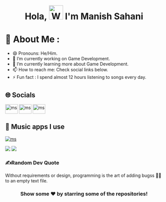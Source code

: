 

<h1 align="center"> Hola, <img src="https://raw.githubusercontent.com/nixin72/nixin72/master/wave.gif" 
         alt="Waving hand animated gif"
         height="45"
         width="45" /> I'm Manish Sahani</h1>


# 💫 About Me :
- 😄 Pronouns: He/Him.
- 🔭 I’m currently working on Game Development.
- 🌱 I’m currently learning more about Game Development.
- 📫 How to reach me: Check social links below.
- ⚡ Fun fact : I spend almost 12 hours listening to songs every day.

## 🌐 Socials
<p align="left">
<a href="https://www.linkedin.com/in/manish-Sahani-ms/" target="_blank"><img align="center" src="https://raw.githubusercontent.com/rahuldkjain/github-profile-readme-generator/master/src/images/icons/Social/linked-in-alt.svg" alt="ms" height="30" width="40" /></a>
<a href="https://www.facebook.com/profile.php?id=100090392378201" target="_blank"><img align="center" src="https://raw.githubusercontent.com/rahuldkjain/github-profile-readme-generator/master/src/images/icons/Social/facebook.svg" alt="ms" height="30" width="40" /></a>
<a href="https://www.instagram.com/ig_manish_xx/" target="_blank"><img align="center" src="https://raw.githubusercontent.com/rahuldkjain/github-profile-readme-generator/master/src/images/icons/Social/instagram.svg" alt="ms" height="30" width="40" /></a>         
</p>



## 🎵 Music apps I use

<a href="https://open.spotify.com/user/dbkqpd0zqi4dryhxr6rv59q6k" target="_blank"><img align="center" src="https://img.shields.io/badge/Spotify-1ED760?&style=for-the-badge&logo=spotify&logoColor=white" alt="ms"/></a>    

<img src="https://img.shields.io/badge/Spotify-1ED760?&style=for-the-badge&logo=spotify&logoColor=white"/> <img src="https://img.shields.io/badge/YouTube_Music-FF0000?style=for-the-badge&logo=youtube-music&logoColor=white"/>

### ✍️Random Dev Quote
Without requirements or design, programming is the art of adding bugss 🐞🐞 to an empty text file.

<div align="center">

### Show some ❤️ by starring some of the repositories!

</div>


